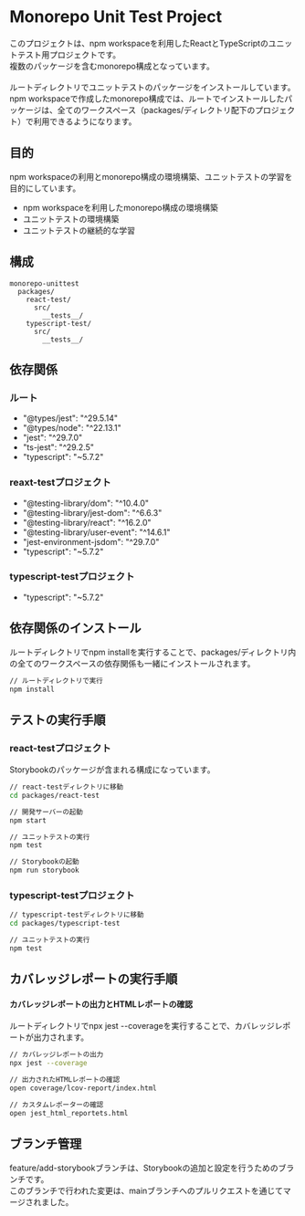 # Monorepo Unit Test Project

このプロジェクトは、npm workspaceを利用したReactとTypeScriptのユニットテスト用プロジェクトです。<br>
複数のパッケージを含むmonorepo構成となっています。<br>
<br>
ルートディレクトリでユニットテストのパッケージをインストールしています。<br>
npm workspaceで作成したmonorepo構成では、ルートでインストールしたパッケージは、全てのワークスペース（packages/ディレクトリ配下のプロジェクト）で利用できるようになります。

## 目的

npm workspaceの利用とmonorepo構成の環境構築、ユニットテストの学習を目的にしています。

* npm workspaceを利用したmonorepo構成の環境構築
* ユニットテストの環境構築
* ユニットテストの継続的な学習

## 構成

```
monorepo-unittest
  packages/
    react-test/
      src/
        __tests__/
    typescript-test/
      src/
        __tests__/
```

## 依存関係

### ルート

* "@types/jest": "^29.5.14"
* "@types/node": "^22.13.1"
* "jest": "^29.7.0"
* "ts-jest": "^29.2.5"
* "typescript": "~5.7.2"

### reaxt-testプロジェクト

* "@testing-library/dom": "^10.4.0"
* "@testing-library/jest-dom": "^6.6.3"
* "@testing-library/react": "^16.2.0"
* "@testing-library/user-event": "^14.6.1"
* "jest-environment-jsdom": "^29.7.0"
* "typescript": "~5.7.2"

### typescript-testプロジェクト

* "typescript": "~5.7.2"

## 依存関係のインストール

ルートディレクトリでnpm installを実行することで、packages/ディレクトリ内の全てのワークスペースの依存関係も一緒にインストールされます。

``` bash
// ルートディレクトリで実行
npm install
```

## テストの実行手順

### react-testプロジェクト

Storybookのパッケージが含まれる構成になっています。

``` bash
// react-testディレクトリに移動
cd packages/react-test

// 開発サーバーの起動
npm start

// ユニットテストの実行
npm test

// Storybookの起動
npm run storybook
```

### typescript-testプロジェクト

``` bash
// typescript-testディレクトリに移動
cd packages/typescript-test

// ユニットテストの実行
npm test
```

## カバレッジレポートの実行手順

#### カバレッジレポートの出力とHTMLレポートの確認

ルートディレクトリでnpx jest --coverageを実行することで、カバレッジレポートが出力されます。

``` bash
// カバレッジレポートの出力
npx jest --coverage

// 出力されたHTMLレポートの確認
open coverage/lcov-report/index.html

// カスタムレポーターの確認
open jest_html_reportets.html
```

## ブランチ管理

feature/add-storybookブランチは、Storybookの追加と設定を行うためのブランチです。<br>
このブランチで行われた変更は、mainブランチへのプルリクエストを通じてマージされました。




